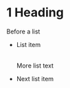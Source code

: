 ﻿# 1 Heading

Before a list

- List item
  
  <!-- Custom Word conversion: test -->
  <table>
  </table>

  More list text
- Next list item
